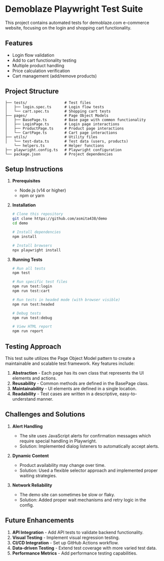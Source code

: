 # Demoblaze Playwright Test Suite

This project contains automated tests for demoblaze.com e-commerce website, focusing on the login and shopping cart functionality.

## Features

- Login flow validation
- Add to cart functionality testing
- Multiple product handling
- Price calculation verification
- Cart management (add/remove products)

## Project Structure

```
├── tests/                 # Test files
│   ├── login.spec.ts      # Login flow tests
│   └── cart.spec.ts       # Shopping cart tests
├── pages/                 # Page Object Models
│   ├── BasePage.ts        # Base page with common functionality
│   ├── LoginPage.ts       # Login page interactions
│   ├── ProductPage.ts     # Product page interactions
│   └── CartPage.ts        # Cart page interactions
├── utils/                 # Utility files
│   └── test-data.ts       # Test data (users, products) 
    └── helpers.ts         # Helper functions
├── playwright.config.ts   # Playwright configuration
└── package.json           # Project dependencies
```

## Setup Instructions

1. **Prerequisites**
   - Node.js (v14 or higher)
   - npm or yarn

2. **Installation**
   ```bash
   # Clone this repository
   git clone https://github.com/asmita438/demo
   cd demo
   
   # Install dependencies
   npm install
   
   # Install browsers
   npx playwright install
   ```

3. **Running Tests**
   ```bash
   # Run all tests
   npm test
   
   # Run specific test files
   npm run test:login
   npm run test:cart
   
   # Run tests in headed mode (with browser visible)
   npm run test:headed
   
   # Debug tests
   npm run test:debug
   
   # View HTML report
   npm run report
   ```

## Testing Approach

This test suite utilizes the Page Object Model pattern to create a maintainable and scalable test framework. Key features include:

1. **Abstraction** - Each page has its own class that represents the UI elements and actions.
2. **Reusability** - Common methods are defined in the BasePage class.
3. **Maintainability** - UI elements are defined in a single location.
4. **Readability** - Test cases are written in a descriptive, easy-to-understand manner.

## Challenges and Solutions

1. **Alert Handling**
   - The site uses JavaScript alerts for confirmation messages which require special handling in Playwright.
   - Solution: Implemented dialog listeners to automatically accept alerts.

2. **Dynamic Content**
   - Product availability may change over time.
   - Solution: Used a flexible selector approach and implemented proper waiting strategies.

3. **Network Reliability**
   - The demo site can sometimes be slow or flaky.
   - Solution: Added proper wait mechanisms and retry logic in the config.

## Future Enhancements

1. **API Integration** - Add API tests to validate backend functionality.
2. **Visual Testing** - Implement visual regression testing.
3. **CI/CD Integration** - Set up GitHub Actions workflow.
4. **Data-driven Testing** - Extend test coverage with more varied test data.
5. **Performance Metrics** - Add performance testing capabilities.